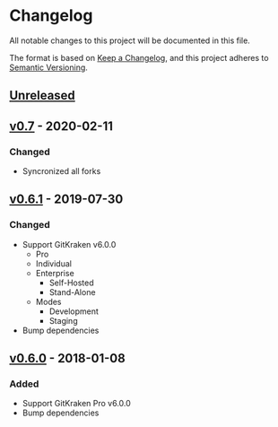 # Changelog
All notable changes to this project will be documented in this file.

The format is based on [Keep a Changelog](https://keepachangelog.com/en/1.0.0/),
and this project adheres to [Semantic Versioning](https://semver.org/spec/v2.0.0.html).

## [Unreleased]

## [v0.7] - 2020-02-11
### Changed
- Syncronized all forks

## [v0.6.1] - 2019-07-30
### Changed
- Support GitKraken v6.0.0
  - Pro
  - Individual
  - Enterprise
    - Self-Hosted
    - Stand-Alone
  - Modes
    - Development
    - Staging
- Bump dependencies

## [v0.6.0] - 2018-01-08
### Added
- Support GitKraken Pro v6.0.0
- Bump dependencies

[Unreleased]: https://github.com/BoGnY/GitCracken/compare/v0.7...HEAD
[v0.7]: https://github.com/BoGnY/GitCracken/compare/v0.6.1...v0.7
[v0.6.1]: https://github.com/BoGnY/GitCracken/compare/v0.6.0...v0.6.1
[v0.6.0]: https://github.com/BoGnY/GitCracken/releases/tag/v0.6.0
